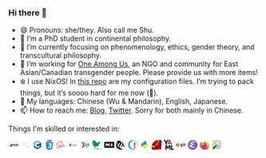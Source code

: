 ### Hi there 👋

- 😄 Pronouns: she/they. Also call me Shu.
- 🔭 I’m a PhD student in continental philosophy. 
- 🌱 I’m currently focusing on phenomenology, ethics, gender theory, and transcultural philosophy.
- 👯 I’m working for [One Among Us](https://one-among.us), an NGO and community for East Asian/Canadian transgender people. Please provide us with more items!
- ❄️️ I use NixOS! In [this repo](https://github.com/sauricat/flakes) are my configuration files. I’m trying to pack things, but it’s soooo hard for me now (🤔).
- 💬 My languages: Chinese (Wu & Mandarin), English, Japanese.
- 📫 How to reach me: [Blog](https://sauri.ca), [Twitter](https://twitter.com/sauricat). Sorry for both mainly in Chinese. 

Things I'm skilled or interested in:

<code><img height="20" src="https://raw.githubusercontent.com/github/explore/597bebe80fb0066a1a125416dce1d933cbfd0856/topics/bash/bash.png" alt="bash" /></code>
<code><img height="20" src="https://raw.githubusercontent.com/github/explore/597bebe80fb0066a1a125416dce1d933cbfd0856/topics/fish/fish.png" alt="fish" /></code>
<code><img height="20" src="https://raw.githubusercontent.com/github/explore/597bebe80fb0066a1a125416dce1d933cbfd0856/topics/c/c.png" alt="c" /></code>
<code><img height="20" src="https://raw.githubusercontent.com/github/explore/597bebe80fb0066a1a125416dce1d933cbfd0856/topics/css/css.png" alt="css" /></code> 
<code><img height="20" src="https://raw.githubusercontent.com/github/explore/597bebe80fb0066a1a125416dce1d933cbfd0856/topics/sass/sass.png" alt="sass" /></code>
<code><img height="20" src="https://raw.githubusercontent.com/github/explore/597bebe80fb0066a1a125416dce1d933cbfd0856/topics/elixir/elixir.png" alt="elixir" /></code>
<code><img height="20" src="https://raw.githubusercontent.com/github/explore/597bebe80fb0066a1a125416dce1d933cbfd0856/topics/haskell/haskell.png" alt="haskell" /></code>
<code><img height="20" src="https://raw.githubusercontent.com/github/explore/597bebe80fb0066a1a125416dce1d933cbfd0856/topics/latex/latex.png" alt="latex" /></code>
<code><img height="20" src="https://raw.githubusercontent.com/github/explore/597bebe80fb0066a1a125416dce1d933cbfd0856/topics/markdown/markdown.png" alt="markdown" /></code>
<code><img height="20" src="https://raw.githubusercontent.com/github/explore/597bebe80fb0066a1a125416dce1d933cbfd0856/topics/lisp/lisp.png" alt="lisp" /></code>
<code><img height="20" src="https://raw.githubusercontent.com/github/explore/597bebe80fb0066a1a125416dce1d933cbfd0856/topics/pharo/pharo.png" alt="pharo" /></code>
<code><img height="20" src="https://raw.githubusercontent.com/github/explore/597bebe80fb0066a1a125416dce1d933cbfd0856/topics/python/python.png" alt="python" /></code>
<code><img height="20" src="https://raw.githubusercontent.com/github/explore/597bebe80fb0066a1a125416dce1d933cbfd0856/topics/ruby/ruby.png" alt="ruby" /></code>
<code><img height="20" src="https://raw.githubusercontent.com/github/explore/597bebe80fb0066a1a125416dce1d933cbfd0856/topics/yaml/yaml.png" alt="yaml" /></code>
<code><img height="20" src="https://raw.githubusercontent.com/github/explore/597bebe80fb0066a1a125416dce1d933cbfd0856/topics/git/git.png" alt="git" /></code> 
<code><img height="20" src="https://raw.githubusercontent.com/github/explore/597bebe80fb0066a1a125416dce1d933cbfd0856/topics/emacs/emacs.png" alt="emacs" /></code>
<code><img height="20" src="https://raw.githubusercontent.com/github/explore/597bebe80fb0066a1a125416dce1d933cbfd0856/topics/firefox/firefox.png" alt="firefox" /></code>
<code><img height="20" src="https://raw.githubusercontent.com/github/explore/597bebe80fb0066a1a125416dce1d933cbfd0856/topics/openstreetmap/openstreetmap.png" alt="openstreetmap" /></code>
